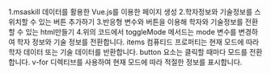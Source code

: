 1.msaskill 데이터를 활용한 Vue.js를 이용한 페이지 생성
2.학자정보와 기술정보를 스위치할 수 있는 버튼 추가하기
3.반응형 변수와 버튼을 이용해 학자와 기술정보를 전환할 수 있는 html만들기
4.위의 코드에서 toggleMode 메서드는 mode 변수를 변경하여 학자 정보와 기술 정보를 전환합니다. items 컴퓨티드 프로퍼티는 현재 모드에 따라 학자 데이터 또는 기술 데이터를 반환합니다. button 요소는 클릭할 때마다 모드를 전환합니다. v-for 디렉티브를 사용하여 현재 모드에 따라 적절한 정보를 표시합니다.